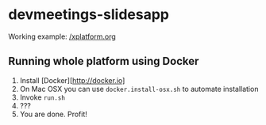 devmeetings-slidesapp
=====================

Working example: [/xplatform.org](http://xplatform.org)

Running whole platform using Docker
--------------------
1. Install [Docker][http://docker.io]
1. On Mac OSX you can use `docker.install-osx.sh` to automate installation
1. Invoke `run.sh`
1. ???
1. You are done. Profit!
